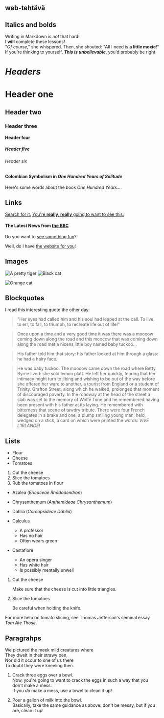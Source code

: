 ## <Jonne Lillhonga> web-tehtävä
## **Italics and bolds**  
Writing in Markdown is _not_ that hard!  
I **will** complete these lessons!  
"_Of course_," she whispered. Then, she shouted: "All I need is **a little moxie**!"  
If you're thinking to yourself, **_This is unbelievable_**, you'd probably be right.  
# **_Headers_**
# Header one
## Header two
### Header three
#### Header four
##### Header five
###### Header six
#### Colombian Symbolism in _One Hundred Years of Solitude_
Here's some words about the book _One Hundred Years..._.

## **Links**
[Search for it.](www.google.com)
[You're **really, really** going to want to see this.](www.dailykitten.com)
#### The Latest News from [the BBC](www.bbc.com/news)
Do you want to [see something fun][a fun place]?

Well, do I have [the website for you][another fun place]!

[a fun place]: www.zombo.com

[another fun place]: www.stumbleupon.com

## **Images**
![A pretty tiger](https://upload.wikimedia.org/wikipedia/commons/5/56/Tiger.50.jpg)
![Black cat][black]

![Orange cat][Orange]

[Black]: https://upload.wikimedia.org/wikipedia/commons/a/a3/81_INF_DIV_SSI.jpg

[orange]: http://icons.iconarchive.com/icons/google/noto-emoji-animals-nature/256/22221-cat-icon.png

## **Blockquotes**
I read this interesting quote the other day:

>"Her eyes had called him and his soul had leaped at the call. To live, to err, to fall, to triumph, to recreate life out of life!"

>Once upon a time and a very good time it was there was a moocow coming down along the road and this moocow that was coming down along the road met a nicens little boy named baby tuckoo...

>His father told him that story: his father looked at him through a glass: he had a hairy face.

>He was baby tuckoo. The moocow came down the road where Betty Byrne lived: she sold lemon platt.
>He left her quickly, fearing that her intimacy might turn to jibing and wishing to be out of the way before she offered her ware to another, a tourist from England or a student of Trinity. Grafton Street, along which he walked, prolonged that moment of discouraged poverty. In the roadway at the head of the street a slab was set to the memory of Wolfe Tone and he remembered having been present with his father at its laying. He remembered with bitterness that scene of tawdry tribute. There were four French delegates in a brake and one, a plump smiling young man, held, wedged on a stick, a card on which were printed the words: _VIVE L'IRLANDE_!

## **Lists**
* Flour
* Cheese
* Tomatoes


1. Cut the cheese
2. Slice the tomatoes
3. Rub the tomatoes in flour


* Azalea (_Ericaceae Rhododendron_)
* Chrysanthemum (_Anthemideae Chrysanthemum_)
* Dahlia (_Coreopsideae Dahlia_)


* Calculus
  * A professor
  * Has no hair
  * Often wears green
* Castafiore
  * An opera singer
  * Has white hair
  * Is possibly mentally unwell

1. Cut the cheese

    Make sure that the cheese is cut into little triangles.

2. Slice the tomatoes
 
    Be careful when holding the knife.

 For more help on tomato slicing, see Thomas Jefferson's seminal essay _Tom Ate Those_.

 ## **Paragrahps**
We pictured the meek mild creatures where  
They dwelt in their strawy pen,  
Nor did it occur to one of us there  
To doubt they were kneeling then.
1. Crack three eggs over a bowl.  
Now, you're going to want to crack the eggs in such a way that you don't make a mess.  
If you _do_ make a mess, use a towel to clean it up!

2. Pour a gallon of milk into the bowl.  
Basically, take the same guidance as above: don't be messy, but if you are, clean it up!